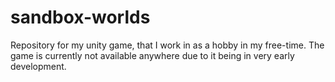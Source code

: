 # sandbox-worlds
Repository for my unity game, that I work in as a hobby in my free-time.
The game is currently not available anywhere due to it being in very early development.
